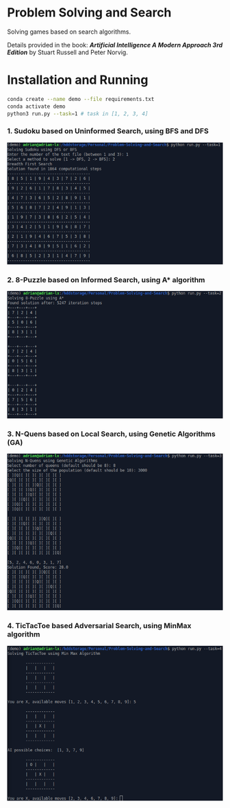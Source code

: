 # Problem Solving and Search
Solving games based on search algorithms. 

Details provided in the book: ***Artificial Intelligence A Modern Approach 3rd Edition*** by Stuart Russell and Peter Norvig.

# Installation and Running
```bash
conda create --name demo --file requirements.txt
conda activate demo
python3 run.py --task=1 # task in [1, 2, 3, 4]
```

### 1. Sudoku based on Uninformed Search, using BFS and DFS
![](https://github.com/AdrianIordache/Problem-Solving-and-Search/blob/master/images/task-1.png)
### 2. 8-Puzzle based on Informed Search, using A* algorithm
![](https://github.com/AdrianIordache/Problem-Solving-and-Search/blob/master/images/task-2.png)
### 3. N-Quens based on Local Search, using Genetic Algorithms (GA)
![](https://github.com/AdrianIordache/Problem-Solving-and-Search/blob/master/images/task-3.png)
### 4. TicTacToe based Adversarial Search, using MinMax algorithm
![](https://github.com/AdrianIordache/Problem-Solving-and-Search/blob/master/images/task-4.png)
